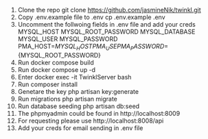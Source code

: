 1. Clone the repo 
    git clone https://github.com/jasmineNik/twinkl.git
2. Copy .env.example file to .env
    cp .env.example .env
3. Uncomment the follwoing fields in .env file and add your creds 
    MYSQL_HOST
    MYSQL_ROOT_PASSWORD
    MYSQL_DATABASE
    MYSQL_USER
    MYSQL_PASSWORD 
    PMA_HOST=${MYSQL_HOST}
    PMA_USE
    PMA_PASSWORD=${MYSQL_ROOT_PASSWORD}
4. Run docker compose build
5. Run docker compose up -d
6. Enter docker exec -it TwinklServer bash
7. Run composer install
8. Genetare the key 
   php artisan key:generate
9. Run migrations 
    php artisan migrate
10. Run database seeding 
    php artisan db:seed
11. The phpmyadmin could be found in http://localhost:8009 
12. For requesting please use http://localhost:8008/api
13. Add your creds for email sending in .env file

